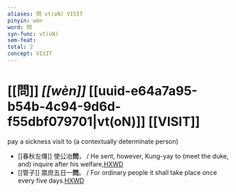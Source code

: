 ```yaml
---
aliases: 問 vt(oN) VISIT
pinyin: wèn
word: 問
syn-func: vt(oN)
sem-feat: 
total: 2
concept: VISIT 
---
```

# [[問]] *[[wèn]]*  [[uuid-e64a7a95-b54b-4c94-9d6d-f55dbf079701|vt(oN)]] [[VISIT]]
pay a sickness visit to (a contextually determinate person)
 - [[春秋左傳]] 使公冶**問**， / He sent, however, Kung-yay to (meet the duke, and) inquire after his welfare,[HXWD](https://hxwd.org/textview.html?location=KR1e0001_tls_009-743a.5)
 - [[管子]] 眾庶五日一**問**。 / For ordinary people it shall take place once every five days.[HXWD](https://hxwd.org/textview.html?location=KR3c0001_tls_018-13a.2)